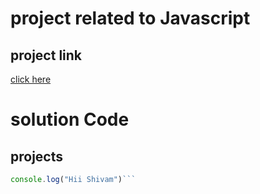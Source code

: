 # project related to Javascript

## project link
[click here](https://shivambarthwal.000webhostapp.com/)

# solution Code

## projects

```javascript
console.log("Hii Shivam")```